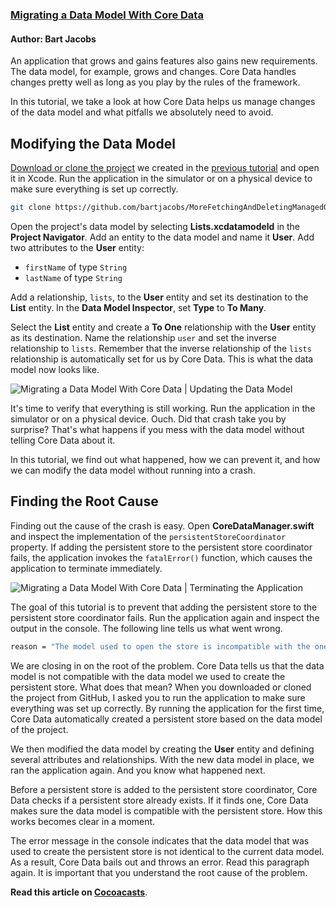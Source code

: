 ### [Migrating a Data Model With Core Data](https://cocoacasts.com/migrating-a-data-model-with-core-data/)

#### Author: Bart Jacobs

An application that grows and gains features also gains new requirements. The data model, for example, grows and changes. Core Data handles changes pretty well as long as you play by the rules of the framework.

In this tutorial, we take a look at how Core Data helps us manage changes of the data model and what pitfalls we absolutely need to avoid.

## Modifying the Data Model

[Download or clone the project](https://github.com/bartjacobs/MoreFetchingAndDeletingManagedObjects) we created in the [previous tutorial](https://cocoacasts.com/more-fetching-and-deleting-managed-objects-with-core-data/) and open it in Xcode. Run the application in the simulator or on a physical device to make sure everything is set up correctly.

```bash
git clone https://github.com/bartjacobs/MoreFetchingAndDeletingManagedObjects
```

Open the project's data model by selecting **Lists.xcdatamodeld** in the **Project Navigator**. Add an entity to the data model and name it **User**. Add two attributes to the **User** entity:

- `firstName` of type `String`
- `lastName` of type `String`

Add a relationship, `lists`, to the **User** entity and set its destination to the **List** entity. In the **Data Model Inspector**, set **Type** to **To Many**.

Select the **List** entity and create a **To One** relationship with the **User** entity as its destination. Name the relationship `user` and set the inverse relationship to `lists`. Remember that the inverse relationship of the `lists` relationship is automatically set for us by Core Data. This is what the data model now looks like.

![Migrating a Data Model With Core Data | Updating the Data Model](https://cocoacasts.s3.amazonaws.com/migrating-a-data-model-with-core-data/figure-modify-data-model-1.jpg)

It's time to verify that everything is still working. Run the application in the simulator or on a physical device. Ouch. Did that crash take you by surprise? That's what happens if you mess with the data model without telling Core Data about it.

In this tutorial, we find out what happened, how we can prevent it, and how we can modify the data model without running into a crash.

## Finding the Root Cause

Finding out the cause of the crash is easy. Open **CoreDataManager.swift** and inspect the implementation of the `persistentStoreCoordinator` property. If adding the persistent store to the persistent store coordinator fails, the application invokes the `fatalError()` function, which causes the application to terminate immediately.

![Migrating a Data Model With Core Data | Terminating the Application](https://cocoacasts.s3.amazonaws.com/migrating-a-data-model-with-core-data/figure-core-data-abort-1.jpg)

The goal of this tutorial is to prevent that adding the persistent store to the persistent store coordinator fails. Run the application again and inspect the output in the console. The following line tells us what went wrong.

```bash
reason = "The model used to open the store is incompatible with the one used to create the store";
```

We are closing in on the root of the problem. Core Data tells us that the data model is not compatible with the data model we used to create the persistent store. What does that mean? When you downloaded or cloned the project from GitHub, I asked you to run the application to make sure everything was set up correctly. By running the application for the first time, Core Data automatically created a persistent store based on the data model of the project.

We then modified the data model by creating the **User** entity and defining several attributes and relationships. With the new data model in place, we ran the application again. And you know what happened next.

Before a persistent store is added to the persistent store coordinator, Core Data checks if a persistent store already exists. If it finds one, Core Data makes sure the data model is compatible with the persistent store. How this works becomes clear in a moment.

The error message in the console indicates that the data model that was used to create the persistent store is not identical to the current data model. As a result, Core Data bails out and throws an error. Read this paragraph again. It is important that you understand the root cause of the problem.

**Read this article on [Cocoacasts](https://cocoacasts.com/migrating-a-data-model-with-core-data/)**.
